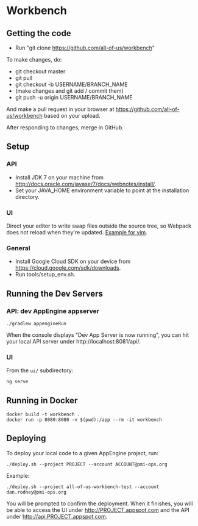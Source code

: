 # Workbench

## Getting the code

* Run "git clone https://github.com/all-of-us/workbench"

To make changes, do:

* git checkout master
* git pull
* git checkout -b USERNAME/BRANCH_NAME
* (make changes and git add / commit them)
* git push -u origin USERNAME/BRANCH_NAME

And make a pull request in your browser at
https://github.com/all-of-us/workbench based on your upload.

After responding to changes, merge in GitHub.

## Setup

### API

* Install JDK 7 on your machine from http://docs.oracle.com/javase/7/docs/webnotes/install/.
* Set your JAVA_HOME environment variable to point at the installation directory.

### UI

Direct your editor to write swap files outside the source tree, so Webpack
does not reload when they're updated.
[Example for vim](https://github.com/angular/angular-cli/issues/4593).

### General

* Install Google Cloud SDK on your device from https://cloud.google.com/sdk/downloads.
* Run tools/setup_env.sh.

## Running the Dev Servers

### API: dev AppEngine appserver

```Shell
./gradlew appengineRun
```

When the console displays "Dev App Server is now running", you can hit your
local API server under http://localhost:8081/api/.

### UI

From the `ui/` subdirectory:

```Shell
ng serve
```

## Running in Docker

```
docker build -t workbench .
docker run -p 8080:8080 -v $(pwd):/app --rm -it workbench
```

## Deploying

To deploy your local code to a given AppEngine project, run:

```
./deploy.sh --project PROJECT --account ACCOUNT@pmi-ops.org
```

Example:

```
./deploy.sh --project all-of-us-workbench-test --account dan.rodney@pmi-ops.org
```

You will be prompted to confirm the deployment. When it finishes, you will be able to access the
UI under http://PROJECT.appspot.com and the API under http://api.PROJECT.appspot.com.

